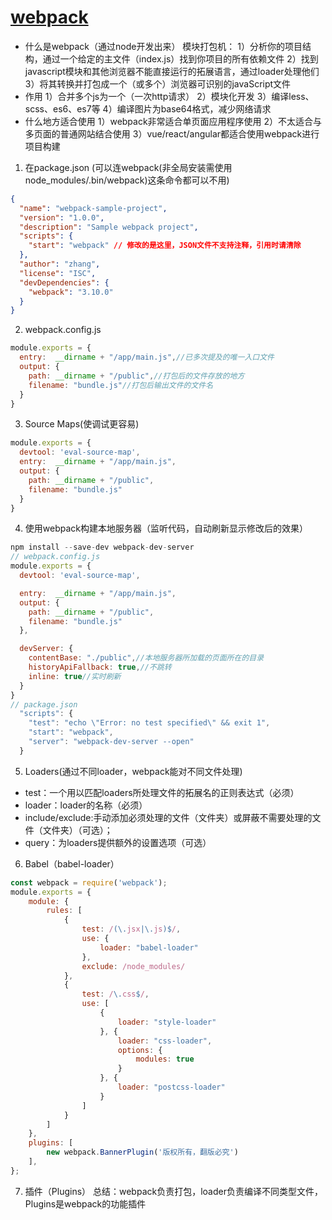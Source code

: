 # [webpack](https://segmentfault.com/a/1190000006178770)
- 什么是webpack（通过node开发出来）
模块打包机：
  1）分析你的项目结构，通过一个给定的主文件（index.js）找到你项目的所有依赖文件
  2）找到javascript模块和其他浏览器不能直接运行的拓展语言，通过loader处理他们
  3）将其转换并打包成一个（或多个）浏览器可识别的javaScript文件
- 作用
  1）合并多个js为一个（一次http请求）
  2）模块化开发
  3）编译less、scss、es6、es7等
  4）编译图片为base64格式，减少网络请求
- 什么地方适合使用
  1）webpack非常适合单页面应用程序使用
  2）不太适合与多页面的普通网站结合使用
  3）vue/react/angular都适合使用webpack进行项目构建
1. 在package.json
(可以连webpack(非全局安装需使用node_modules/.bin/webpack)这条命令都可以不用)
```json
{
  "name": "webpack-sample-project",
  "version": "1.0.0",
  "description": "Sample webpack project",
  "scripts": {
    "start": "webpack" // 修改的是这里，JSON文件不支持注释，引用时请清除
  },
  "author": "zhang",
  "license": "ISC",
  "devDependencies": {
    "webpack": "3.10.0"
  }
}
```
2. webpack.config.js 
```js
module.exports = {
  entry:  __dirname + "/app/main.js",//已多次提及的唯一入口文件
  output: {
    path: __dirname + "/public",//打包后的文件存放的地方
    filename: "bundle.js"//打包后输出文件的文件名
  }
}
```
3. Source Maps(使调试更容易)
```js
module.exports = {
  devtool: 'eval-source-map',
  entry:  __dirname + "/app/main.js",
  output: {
    path: __dirname + "/public",
    filename: "bundle.js"
  }
}
```
4. 使用webpack构建本地服务器（监听代码，自动刷新显示修改后的效果）
```js
npm install --save-dev webpack-dev-server
// webpack.config.js
module.exports = {
  devtool: 'eval-source-map',

  entry:  __dirname + "/app/main.js",
  output: {
    path: __dirname + "/public",
    filename: "bundle.js"
  },

  devServer: {
    contentBase: "./public",//本地服务器所加载的页面所在的目录
    historyApiFallback: true,//不跳转
    inline: true//实时刷新
  } 
}
// package.json
  "scripts": {
    "test": "echo \"Error: no test specified\" && exit 1",
    "start": "webpack",
    "server": "webpack-dev-server --open"
  }
```
5. Loaders(通过不同loader，webpack能对不同文件处理)
  - test：一个用以匹配loaders所处理文件的拓展名的正则表达式（必须）
  - loader：loader的名称（必须）
  - include/exclude:手动添加必须处理的文件（文件夹）或屏蔽不需要处理的文件（文件夹）（可选）；
  - query：为loaders提供额外的设置选项（可选）
6. Babel（babel-loader）
```js
const webpack = require('webpack');
module.exports = {
    module: {
        rules: [
            {
                test: /(\.jsx|\.js)$/,
                use: {
                    loader: "babel-loader"
                },
                exclude: /node_modules/
            },
            {
                test: /\.css$/,
                use: [
                    {
                        loader: "style-loader"
                    }, {
                        loader: "css-loader",
                        options: {
                            modules: true
                        }
                    }, {
                        loader: "postcss-loader"
                    }
                ]
            }
        ]
    },
    plugins: [
        new webpack.BannerPlugin('版权所有，翻版必究')
    ],
};
```
7. 插件（Plugins）
总结：webpack负责打包，loader负责编译不同类型文件，Plugins是webpack的功能插件




